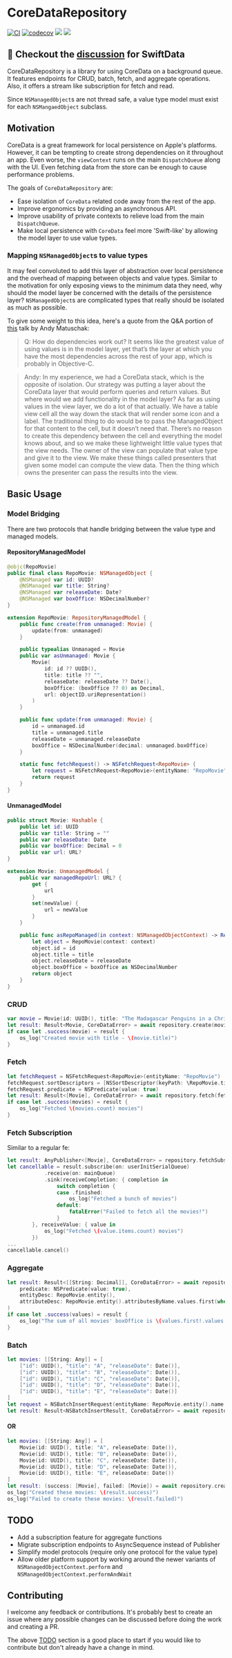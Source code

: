 # CoreDataRepository

[![CI](https://github.com/roanutil/CoreDataRepository/actions/workflows/ci.yml/badge.svg)](https://github.com/roanutil/CoreDataRepository/actions/workflows/ci.yml)
[![codecov](https://codecov.io/gh/roanutil/CoreDataRepository/branch/main/graph/badge.svg?token=WRO4CXYWRG)](https://codecov.io/gh/roanutil/CoreDataRepository) 
[![](https://img.shields.io/endpoint?url=https%3A%2F%2Fswiftpackageindex.com%2Fapi%2Fpackages%2Froanutil%2FCoreDataRepository%2Fbadge%3Ftype%3Dswift-versions)](https://swiftpackageindex.com/roanutil/CoreDataRepository)
[![](https://img.shields.io/endpoint?url=https%3A%2F%2Fswiftpackageindex.com%2Fapi%2Fpackages%2Froanutil%2FCoreDataRepository%2Fbadge%3Ftype%3Dplatforms)](https://swiftpackageindex.com/roanutil/CoreDataRepository)

## :mega: Checkout the [discussion](https://github.com/roanutil/CoreDataRepository/discussions/15) for SwiftData

CoreDataRepository is a library for using CoreData on a background queue. It features endpoints for CRUD, batch, fetch, and aggregate operations. Also, it offers a stream like subscription for fetch and read.

Since ```NSManagedObject```s are not thread safe, a value type model must exist for each ```NSMangaedObject``` subclass.


## Motivation

CoreData is a great framework for local persistence on Apple's platforms. However, it can be tempting to create strong dependencies on it throughout an app. Even worse, the `viewContext` runs on the main `DispatchQueue` along with the UI. Even fetching data from the store can be enough to cause performance problems.

The goals of `CoreDataRepository` are:

- Ease isolation of `CoreData` related code away from the rest of the app.
- Improve ergonomics by providing an asynchronous API.
- Improve usability of private contexts to relieve load from the main `DispatchQueue`.
- Make local persistence with `CoreData` feel more 'Swift-like' by allowing the model layer to use value types.

### Mapping `NSManagedObject`s to value types

It may feel convoluted to add this layer of abstraction over local persistence and the overhead of mapping between objects and value types. Similar to the motivation for only exposing views to the minimum data they need, why should the model layer be concerned with the details of the persistence layer? `NSManagedObject`s are complicated types that really should be isolated as much as possible.

To give some weight to this idea, here's a quote from the Q&A portion of [this](https://academy.realm.io/posts/andy-matuschak-controlling-complexity/) talk by Andy Matuschak:

> Q: How do dependencies work out? It seems like the greatest value of using values is in the model layer, yet that’s the layer at which you have the most dependencies across the rest of your app, which is probably in Objective-C.

> Andy: In my experience, we had a CoreData stack, which is the opposite of isolation. Our strategy was putting a layer about the CoreData layer that would perform queries and return values. But where would we add functionality in the model layer? As far as using values in the view layer, we do a lot of that actually. We have a table view cell all the way down the stack that will render some icon and a label. The traditional thing to do would be to pass the ManagedObject for that content to the cell, but it doesn’t need that. There’s no reason to create this dependency between the cell and everything the model knows about, and so we make these lightweight little value types that the view needs. The owner of the view can populate that value type and give it to the view. We make these things called presenters that given some model can compute the view data. Then the thing which owns the presenter can pass the results into the view.


## Basic Usage

### Model Bridging

There are two protocols that handle bridging between the value type and managed models.

#### RepositoryManagedModel

```swift
@objc(RepoMovie)
public final class RepoMovie: NSManagedObject {
    @NSManaged var id: UUID?
    @NSManaged var title: String?
    @NSManaged var releaseDate: Date?
    @NSManaged var boxOffice: NSDecimalNumber?
}

extension RepoMovie: RepositoryManagedModel {
    public func create(from unmanaged: Movie) {
        update(from: unmanaged)
    }

    public typealias Unmanaged = Movie
    public var asUnmanaged: Movie {
        Movie(
            id: id ?? UUID(),
            title: title ?? "",
            releaseDate: releaseDate ?? Date(),
            boxOffice: (boxOffice ?? 0) as Decimal,
            url: objectID.uriRepresentation()
        )
    }

    public func update(from unmanaged: Movie) {
        id = unmanaged.id
        title = unmanaged.title
        releaseDate = unmanaged.releaseDate
        boxOffice = NSDecimalNumber(decimal: unmanaged.boxOffice)
    }

    static func fetchRequest() -> NSFetchRequest<RepoMovie> {
        let request = NSFetchRequest<RepoMovie>(entityName: "RepoMovie")
        return request
    }
}
```

#### UnmanagedModel

```swift
public struct Movie: Hashable {
    public let id: UUID
    public var title: String = ""
    public var releaseDate: Date
    public var boxOffice: Decimal = 0
    public var url: URL?
}

extension Movie: UnmanagedModel {
    public var managedRepoUrl: URL? {
        get {
            url
        }
        set(newValue) {
            url = newValue
        }
    }

    public func asRepoManaged(in context: NSManagedObjectContext) -> RepoMovie {
        let object = RepoMovie(context: context)
        object.id = id
        object.title = title
        object.releaseDate = releaseDate
        object.boxOffice = boxOffice as NSDecimalNumber
        return object
    }
}
```

### CRUD

```swift
var movie = Movie(id: UUID(), title: "The Madagascar Penguins in a Christmas Caper", releaseDate: Date(), boxOffice: 100)
let result: Result<Movie, CoreDataError> = await repository.create(movie)
if case let .success(movie) = result {
    os_log("Created movie with title - \(movie.title)")
}
```

### Fetch

```swift
let fetchRequest = NSFetchRequest<RepoMovie>(entityName: "RepoMovie")
fetchRequest.sortDescriptors = [NSSortDescriptor(keyPath: \RepoMovie.title, ascending: true)]
fetchRequest.predicate = NSPredicate(value: true)
let result: Result<[Movie], CoreDataError> = await repository.fetch(fetchRequest)
if case let .success(movies) = result {
    os_log("Fetched \(movies.count) movies")
}
```

### Fetch Subscription

Similar to a regular fe:

```swift
let result: AnyPublisher<[Movie], CoreDataError> = repository.fetchSubscription(fetchRequest)
let cancellable = result.subscribe(on: userInitSerialQueue)
            .receive(on: mainQueue)
            .sink(receiveCompletion: { completion in
                switch completion {
                case .finished:
                    os_log("Fetched a bunch of movies")
                default:
                    fatalError("Failed to fetch all the movies!")
                }
        }, receiveValue: { value in
            os_log("Fetched \(value.items.count) movies")
        })
...
cancellable.cancel()
```

### Aggregate

```swift
let result: Result<[[String: Decimal]], CoreDataError> = await repository.sum(
    predicate: NSPredicate(value: true),
    entityDesc: RepoMovie.entity(),
    attributeDesc: RepoMovie.entity().attributesByName.values.first(where: { $0.name == "boxOffice" })!
)
if case let .success(values) = result {
    os_log("The sum of all movies' boxOffice is \(values.first!.values.first!)")
}
```

### Batch

```swift
let movies: [[String: Any]] = [
    ["id": UUID(), "title": "A", "releaseDate": Date()],
    ["id": UUID(), "title": "B", "releaseDate": Date()],
    ["id": UUID(), "title": "C", "releaseDate": Date()],
    ["id": UUID(), "title": "D", "releaseDate": Date()],
    ["id": UUID(), "title": "E", "releaseDate": Date()]
]
let request = NSBatchInsertRequest(entityName: RepoMovie.entity().name!, objects: movies)
let result: Result<NSBatchInsertResult, CoreDataError> = await repository.insert(request)

```

#### OR

```swift
let movies: [[String: Any]] = [
    Movie(id: UUID(), title: "A", releaseDate: Date()),
    Movie(id: UUID(), title: "B", releaseDate: Date()),
    Movie(id: UUID(), title: "C", releaseDate: Date()),
    Movie(id: UUID(), title: "D", releaseDate: Date()),
    Movie(id: UUID(), title: "E", releaseDate: Date())
]
let result: (success: [Movie], failed: [Movie]) = await repository.create(movies)
os_log("Created these movies: \(result.success)")
os_log("Failed to create these movies: \(result.failed)")
```

## TODO

- Add a subscription feature for aggregate functions
- Migrate subscription endpoints to AsyncSequence instead of Publisher
- Simplify model protocols (require only one protocol for the value type)
- Allow older platform support by working around the newer variants of `NSManagedObjectContext.perform` and `NSManagedObjectContext.performAndWait`

## Contributing

I welcome any feedback or contributions. It's probably best to create an issue where any possible changes can be discussed before doing the work and creating a PR.

The above [TODO](#todo) section is a good place to start if you would like to contribute but don't already have a change in mind.
